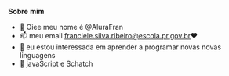 𝐒𝐨𝐛𝐫𝐞 𝐦𝐢𝐦
- 👋 Oiee meu nome é @AluraFran
- 📫 meu email franciele.silva.ribeiro@escola.pr.gov.br❤
- 👀 eu estou interessada em aprender a programar novas novas linguagens 
- 🌱 javaScript e Schatch
